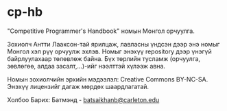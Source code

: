 # cp-hb
"Competitive Programmer's Handbook" номын Монгол орчуулга.

Зохиолч Антти Лааксон-тай ярилцаж, лавласны үндсэн дээр энэ номыг Монгол хэл рүү орчуулж эхлэв. Номыг энэхүү repository дээр үнэгүй байрлуулахаар төлөвлөж байна. Бүх төрлийн тусламж (орчуулга, зөвлөгөө, алдаа засалт,...)-ийг нээлттэй хүлээж авна.

Номын зохиолчийн эрхийн мэдээлэл: Creative Commons BY-NC-SA. Энэхүү лицензийг дагаж мөрдөх шаардлагатай.

Холбоо Барих: Батмэнд - batsaikhanb@carleton.edu